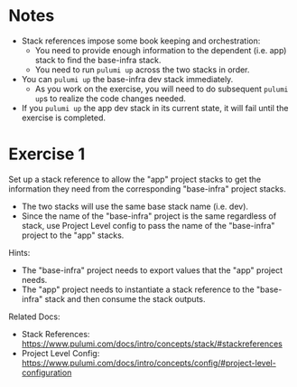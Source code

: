 # Notes
- Stack references impose some book keeping and orchestration:
  - You need to provide enough information to the dependent (i.e. app) stack to find the base-infra stack.
  - You need to run `pulumi up` across the two stacks in order.
- You can `pulumi up` the base-infra dev stack immediately.
  - As you work on the exercise, you will need to do subsequent `pulumi up`s to realize the code changes needed.
- If you `pulumi up` the app dev stack in its current state, it will fail until the exercise is completed.

# Exercise 1
Set up a stack reference to allow the "app" project stacks to get the information they need from the corresponding
"base-infra" project stacks.  
- The two stacks will use the same base stack name (i.e. dev).
- Since the name of the "base-infra" project is the same regardless of stack, use Project Level config to pass the name of the "base-infra" project to the "app" stacks.

Hints:
- The "base-infra" project needs to export values that the "app" project needs.
- The "app" project needs to instantiate a stack reference to the "base-infra" stack and then consume the stack outputs.

Related Docs:
- Stack References: https://www.pulumi.com/docs/intro/concepts/stack/#stackreferences
- Project Level Config: https://www.pulumi.com/docs/intro/concepts/config/#project-level-configuration


